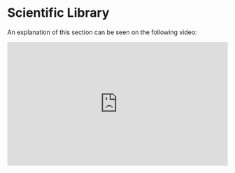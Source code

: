 # Scientific Library

An explanation of this section can be seen on the following video:

<div style="padding:56.25% 0 0 0;position:relative;"><iframe src="https://player.vimeo.com/video/398061073" style="position:absolute;top:0;left:0;width:100%;height:100%;" frameborder="0" allow="autoplay; fullscreen" allowfullscreen></iframe></div><script src="https://player.vimeo.com/api/player.js"></script>



